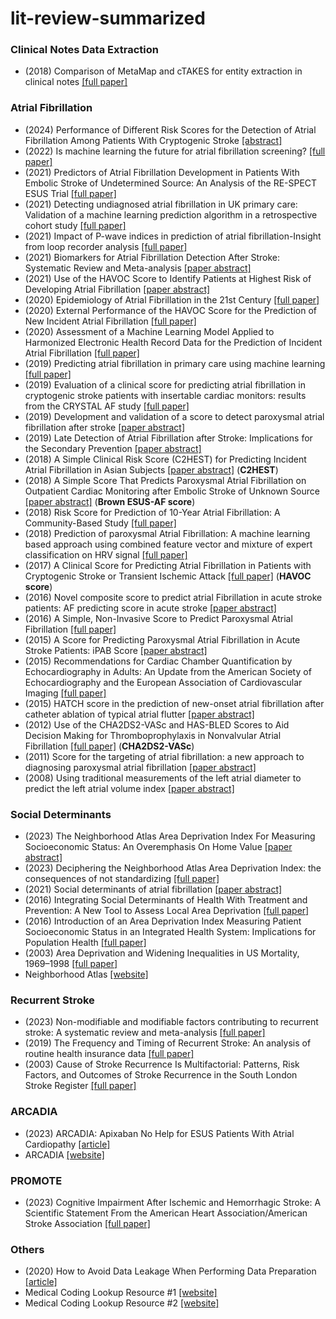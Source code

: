 # lit-review-summarized

### Clinical Notes Data Extraction

* (2018) Comparison of MetaMap and cTAKES for entity extraction in clinical notes [[full paper]](https://bmcmedinformdecismak.biomedcentral.com/articles/10.1186/s12911-018-0654-2)

### Atrial Fibrillation

* (2024) Performance of Different Risk Scores for the Detection of Atrial Fibrillation Among Patients With Cryptogenic Stroke [[abstract]](https://www.ahajournals.org/doi/10.1161/STROKEAHA.123.044961)
* (2022) Is machine learning the future for atrial fibrillation screening? [[full paper]](https://www.sciencedirect.com/science/article/pii/S2666693622000299)
* (2021) Predictors of Atrial Fibrillation Development in Patients With Embolic Stroke of Undetermined Source: An Analysis of the RE-SPECT ESUS Trial [[full paper]](https://www.ahajournals.org/doi/10.1161/CIRCULATIONAHA.121.055176)
* (2021) Detecting undiagnosed atrial fibrillation in UK primary care: Validation of a machine learning prediction algorithm in a retrospective cohort study [[full paper]](https://academic.oup.com/eurjpc/article/28/6/598/6280828?login=false)
* (2021) Impact of P-wave indices in prediction of atrial fibrillation-Insight from loop recorder analysis [[full paper]](https://onlinelibrary.wiley.com/doi/10.1111/anec.12854)
* (2021) Biomarkers for Atrial Fibrillation Detection After Stroke: Systematic Review and Meta-analysis [[paper abstract]](https://pubmed.ncbi.nlm.nih.gov/34504030/)
* (2021) Use of the HAVOC Score to Identify Patients at Highest Risk of Developing Atrial Fibrillation [[paper abstract]](https://pubmed.ncbi.nlm.nih.gov/34157712/#:~:text=HAVOC%20scores%20were%20calculated%20by,body%20mass%20index%20%3E30)
* (2020) Epidemiology of Atrial Fibrillation in the 21st Century [[full paper]](https://www.ahajournals.org/doi/full/10.1161/CIRCRESAHA.120.316340)
* (2020) External Performance of the HAVOC Score for the Prediction of New Incident Atrial Fibrillation [[full paper]](https://www.ahajournals.org/doi/full/10.1161/STROKEAHA.119.027990#:~:text=The%20negative%20predictive%20value%20of%20low%2Drisk%20HAVOC%20score%2C%20or,%2C%2062.1%25–73.3%25)
* (2020) Assessment of a Machine Learning Model Applied to Harmonized Electronic Health Record Data for the Prediction of Incident Atrial Fibrillation [[full paper]](https://jamanetwork.com/journals/jamanetworkopen/fullarticle/2758859)
* (2019) Predicting atrial fibrillation in primary care using machine learning [[full paper]](https://journals.plos.org/plosone/article?id=10.1371/journal.pone.0224582)
* (2019) Evaluation of a clinical score for predicting atrial fibrillation in cryptogenic stroke patients with insertable cardiac monitors: results from the CRYSTAL AF study [[full paper]](https://journals.sagepub.com/doi/10.1177/1756286419842698)
* (2019) Development and validation of a score to detect paroxysmal atrial fibrillation after stroke [[paper abstract]](https://pubmed.ncbi.nlm.nih.gov/30530796/)
* (2019) Late Detection of Atrial Fibrillation after Stroke: Implications for the Secondary Prevention [[paper abstract]](https://pubmed.ncbi.nlm.nih.gov/31618742/)
* (2018) A Simple Clinical Risk Score (C2HEST) for Predicting Incident Atrial Fibrillation in Asian Subjects [[paper abstract]](https://journal.chestnet.org/article/S0012-3692(18)32492-9/abstract) (**C2HEST**)
* (2018) A Simple Score That Predicts Paroxysmal Atrial Fibrillation on Outpatient Cardiac Monitoring after Embolic Stroke of Unknown Source [[paper abstract]](https://pubmed.ncbi.nlm.nih.gov/29501269/) (**Brown ESUS-AF score**)
* (2018) Risk Score for Prediction of 10-Year Atrial Fibrillation: A Community-Based Study [[full paper]](https://www.thieme-connect.de/products/ejournals/html/10.1055/s-0038-1668522)
* (2018) Prediction of paroxysmal Atrial Fibrillation: A machine learning based approach using combined feature vector and mixture of expert classification on HRV signal [[full paper]](https://www.sciencedirect.com/science/article/abs/pii/S0169260718304851?via%3Dihub)
* (2017) A Clinical Score for Predicting Atrial Fibrillation in Patients with Cryptogenic Stroke or Transient Ischemic Attack [[full paper]](https://karger.com/crd/article/138/3/133/97023/A-Clinical-Score-for-Predicting-Atrial) (**HAVOC score**)
* (2016) Novel composite score to predict atrial Fibrillation in acute stroke patients: AF predicting score in acute stroke [[paper abstract]](https://pubmed.ncbi.nlm.nih.gov/26896619/)
* (2016) A Simple, Non-Invasive Score to Predict Paroxysmal Atrial Fibrillation [[full paper]](https://journals.plos.org/plosone/article?id=10.1371/journal.pone.0163621)
* (2015) A Score for Predicting Paroxysmal Atrial Fibrillation in Acute Stroke Patients: iPAB Score [[paper abstract]](https://pubmed.ncbi.nlm.nih.gov/26190307/)
* (2015) Recommendations for Cardiac Chamber Quantification by Echocardiography in Adults: An Update from the American Society of Echocardiography and the European Association of Cardiovascular Imaging [[full paper]](https://academic.oup.com/ehjcimaging/article/16/3/233/2400086#83129547)
* (2015) HATCH score in the prediction of new-onset atrial fibrillation after catheter ablation of typical atrial flutter [[paper abstract]](https://pubmed.ncbi.nlm.nih.gov/25850017/#:~:text=The%20HATCH%20score%20could%20be,AF%20after%20typical%20AFL%20ablation)
* (2012) Use of the CHA2DS2-VASc and HAS-BLED Scores to Aid Decision Making for Thromboprophylaxis in Nonvalvular Atrial Fibrillation [[full paper]](https://www.ahajournals.org/doi/10.1161/circulationaha.111.060061#T2) (**CHA2DS2-VASc**)
* (2011) Score for the targeting of atrial fibrillation: a new approach to diagnosing paroxysmal atrial fibrillation [[paper abstract]](https://pubmed.ncbi.nlm.nih.gov/21346349/)
* (2008) Using traditional measurements of the left atrial diameter to predict the left atrial volume index [[paper abstract]](https://pubmed.ncbi.nlm.nih.gov/18186778/)

### Social Determinants
* (2023) The Neighborhood Atlas Area Deprivation Index For Measuring Socioeconomic Status: An Overemphasis On Home Value [[paper abstract]](https://www.healthaffairs.org/doi/10.1377/hlthaff.2022.01406)
* (2023) Deciphering the Neighborhood Atlas Area Deprivation Index: the consequences of not standardizing [[full paper]](https://academic.oup.com/healthaffairsscholar/article/1/5/qxad063/7342005)
* (2021) Social determinants of atrial fibrillation [[paper abstract]](https://pubmed.ncbi.nlm.nih.gov/34079095/)
* (2016) Integrating Social Determinants of Health With Treatment and Prevention: A New Tool to Assess Local Area Deprivation [[full paper]](https://www.cdc.gov/pcd/issues/2016/16_0221.htm)
* (2016) Introduction of an Area Deprivation Index Measuring Patient Socioeconomic Status in an Integrated Health System: Implications for Population Health [[full paper]](https://www.ncbi.nlm.nih.gov/pmc/articles/PMC5019337/)
* (2003) Area Deprivation and Widening Inequalities in US Mortality, 1969–1998 [[full paper]](https://www.ncbi.nlm.nih.gov/pmc/articles/PMC1447923/)
* Neighborhood Atlas [[website]](https://www.neighborhoodatlas.medicine.wisc.edu/)

### Recurrent Stroke
* (2023) Non-modifiable and modifiable factors contributing to recurrent stroke: A systematic review and meta-analysis [[full paper]](https://www.sciencedirect.com/science/article/pii/S2213398423000271)
* (2019) The Frequency and Timing of Recurrent Stroke: An analysis of routine health insurance data [[full paper]](https://www.ncbi.nlm.nih.gov/pmc/articles/PMC6891883/)
* (2003) Cause of Stroke Recurrence Is Multifactorial: Patterns, Risk Factors, and Outcomes of Stroke Recurrence in the South London Stroke Register [[full paper]](https://www.ahajournals.org/doi/full/10.1161/01.STR.0000072985.24967.7F)

### ARCADIA
* (2023) ARCADIA: Apixaban No Help for ESUS Patients With Atrial Cardiopathy [[article]](https://www.tctmd.com/news/arcadia-apixaban-no-help-esus-patients-atrial-cardiopathy)
* ARCADIA [[website]](https://www.nihstrokenet.org/trials/arcadia/home)

### PROMOTE
* (2023) Cognitive Impairment After Ischemic and Hemorrhagic Stroke: A Scientific Statement From the American Heart Association/American Stroke Association [[full paper]](https://www.ahajournals.org/doi/10.1161/STR.0000000000000430)

### Others

* (2020) How to Avoid Data Leakage When Performing Data Preparation [[article]](https://machinelearningmastery.com/data-preparation-without-data-leakage/)
* Medical Coding Lookup Resource #1 [[website]](https://www.aapc.com/codes/)
* Medical Coding Lookup Resource #2 [[website]](https://www.icd10data.com/)

